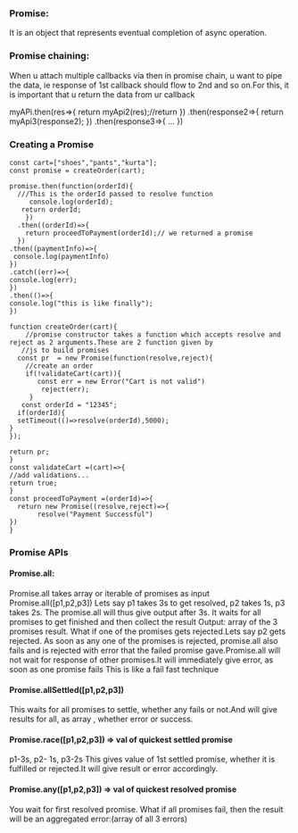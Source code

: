 ### Promise: 
It is an object that represents eventual completion of async operation.


### Promise chaining:
When u attach multiple callbacks via then in promise chain, u want to pipe the data, ie response of 1st callback should flow to 2nd and 
so on.For this, it is important that u return the data from ur callback

myAPi.then(res=>{
   return myApi2(res);//return
})
.then(response2=>{
    return myApi3(response2);
})
.then(response3=>{
 ...
})
### Creating a Promise
```
const cart=["shoes","pants","kurta"];
const promise = createOrder(cart);

promise.then(function(orderId){
  ///This is the orderId passed to resolve function
     console.log(orderId);
   return orderId;
    })
  .then((orderId)=>{
    return proceedToPayment(orderId);// we returned a promise
  })
.then((paymentInfo)=>{
 console.log(paymentInfo)
})
.catch((err)=>{
console.log(err);
})
.then(()=>{
console.log("this is like finally");
})

function createOrder(cart){
    //promise constructor takes a function which accepts resolve and reject as 2 arguments.These are 2 function given by
   //js to build promises 
  const pr  = new Promise(function(resolve,reject){
    //create an order
    if(!validateCart(cart)){
       const err = new Error("Cart is not valid")
        reject(err);
     }
   const orderId = "12345";
  if(orderId){
  setTimeout(()=>resolve(orderId),5000);
}
});

return pr;
}
const validateCart =(cart)=>{
//add validations...
return true;
}
const proceedToPayment =(orderId)=>{
  return new Promise((resolve,reject)=>{
       resolve("Payment Successful")
})
}
```
### Promise APIs

#### Promise.all:
Promise.all takes array or iterable  of promises as input
Promise.all([p1,p2,p3])
Lets say p1 takes 3s to get resolved, p2 takes 1s, p3 takes 2s. The promise.all will thus give output after 3s.
It waits for all promises to get finished and then collect the result
Output: array of the 3 promises result.
What if one of the promises gets rejected.Lets say p2 gets rejected.
As soon as any one of the promises is rejected, promise.all also fails and is rejected with error that the failed promise gave.Promise.all will not wait for response of other promises.It will immediately give error, as soon as one promise fails
This is like a fail fast technique
#### Promise.allSettled([p1,p2,p3])
This waits for all promises to settle, whether any fails or not.And will give results for all, as array , whether error or success.

#### Promise.race([p1,p2,p3]) => val of quickest settled promise
p1-3s, p2- 1s, p3-2s
This gives value of 1st settled promise, whether it is fulfilled or rejected.It will give result or error accordingly.

#### Promise.any([p1,p2,p3]) => val of quickest resolved promise
You wait for first resolved promise.
What if all promises fail, then the result will be an aggregated error:(array of all 3 errors)
